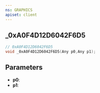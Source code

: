 ```yaml
---
ns: GRAPHICS
apiset: client
---
```

## _0xA0F4D12D6042F6D5

```c
// 0xA0F4D12D6042F6D5
void _0xA0F4D12D6042F6D5(Any p0,Any p1);
```


## Parameters
* **p0**:
* **p1**: